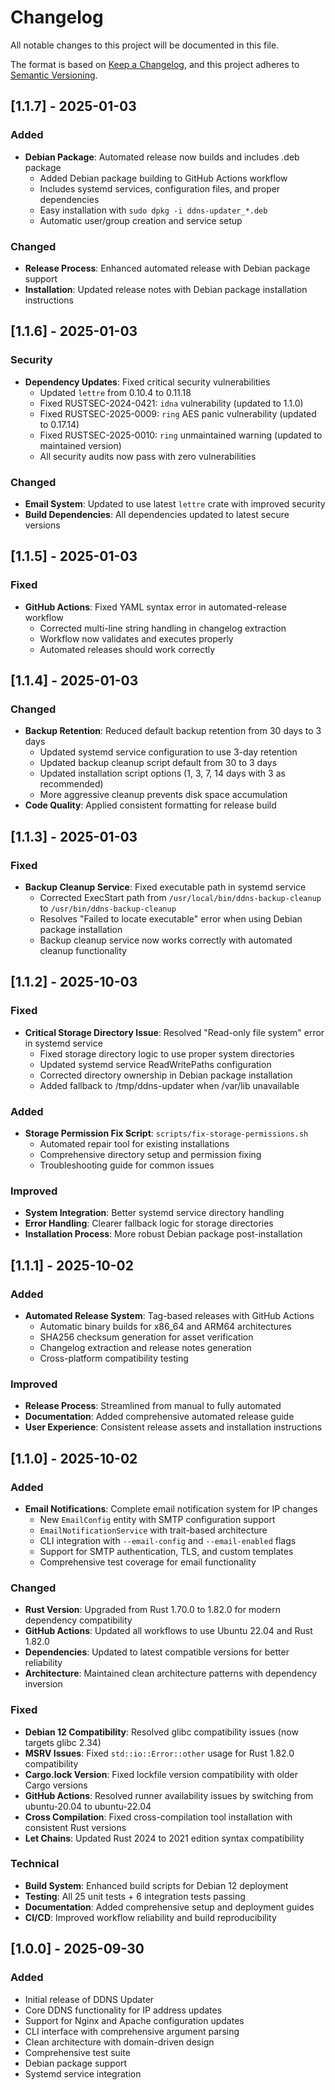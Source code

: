 # Changelog

All notable changes to this project will be documented in this file.

The format is based on [Keep a Changelog](https://keepachangelog.com/en/1.0.0/),
and this project adheres to [Semantic Versioning](https://semver.org/spec/v2.0.0.html).

## [1.1.7] - 2025-01-03

### Added
- **Debian Package**: Automated release now builds and includes .deb package
  - Added Debian package building to GitHub Actions workflow
  - Includes systemd services, configuration files, and proper dependencies
  - Easy installation with `sudo dpkg -i ddns-updater_*.deb`
  - Automatic user/group creation and service setup

### Changed
- **Release Process**: Enhanced automated release with Debian package support
- **Installation**: Updated release notes with Debian package installation instructions

## [1.1.6] - 2025-01-03

### Security
- **Dependency Updates**: Fixed critical security vulnerabilities
  - Updated `lettre` from 0.10.4 to 0.11.18
  - Fixed RUSTSEC-2024-0421: `idna` vulnerability (updated to 1.1.0)
  - Fixed RUSTSEC-2025-0009: `ring` AES panic vulnerability (updated to 0.17.14)
  - Fixed RUSTSEC-2025-0010: `ring` unmaintained warning (updated to maintained version)
  - All security audits now pass with zero vulnerabilities

### Changed
- **Email System**: Updated to use latest `lettre` crate with improved security
- **Build Dependencies**: All dependencies updated to latest secure versions

## [1.1.5] - 2025-01-03

### Fixed
- **GitHub Actions**: Fixed YAML syntax error in automated-release workflow
  - Corrected multi-line string handling in changelog extraction
  - Workflow now validates and executes properly
  - Automated releases should work correctly

## [1.1.4] - 2025-01-03

### Changed
- **Backup Retention**: Reduced default backup retention from 30 days to 3 days
  - Updated systemd service configuration to use 3-day retention
  - Updated backup cleanup script default from 30 to 3 days
  - Updated installation script options (1, 3, 7, 14 days with 3 as recommended)
  - More aggressive cleanup prevents disk space accumulation
- **Code Quality**: Applied consistent formatting for release build

## [1.1.3] - 2025-01-03

### Fixed
- **Backup Cleanup Service**: Fixed executable path in systemd service
  - Corrected ExecStart path from `/usr/local/bin/ddns-backup-cleanup` to `/usr/bin/ddns-backup-cleanup`
  - Resolves "Failed to locate executable" error when using Debian package installation
  - Backup cleanup service now works correctly with automated cleanup functionality

## [1.1.2] - 2025-10-03

### Fixed
- **Critical Storage Directory Issue**: Resolved "Read-only file system" error in systemd service
  - Fixed storage directory logic to use proper system directories
  - Updated systemd service ReadWritePaths configuration
  - Corrected directory ownership in Debian package installation
  - Added fallback to /tmp/ddns-updater when /var/lib unavailable

### Added
- **Storage Permission Fix Script**: `scripts/fix-storage-permissions.sh`
  - Automated repair tool for existing installations
  - Comprehensive directory setup and permission fixing
  - Troubleshooting guide for common issues

### Improved
- **System Integration**: Better systemd service directory handling
- **Error Handling**: Clearer fallback logic for storage directories
- **Installation Process**: More robust Debian package post-installation

## [1.1.1] - 2025-10-02

### Added
- **Automated Release System**: Tag-based releases with GitHub Actions
  - Automatic binary builds for x86_64 and ARM64 architectures
  - SHA256 checksum generation for asset verification
  - Changelog extraction and release notes generation
  - Cross-platform compatibility testing

### Improved
- **Release Process**: Streamlined from manual to fully automated
- **Documentation**: Added comprehensive automated release guide
- **User Experience**: Consistent release assets and installation instructions

## [1.1.0] - 2025-10-02

### Added
- **Email Notifications**: Complete email notification system for IP changes
  - New `EmailConfig` entity with SMTP configuration support
  - `EmailNotificationService` with trait-based architecture
  - CLI integration with `--email-config` and `--email-enabled` flags
  - Support for SMTP authentication, TLS, and custom templates
  - Comprehensive test coverage for email functionality

### Changed
- **Rust Version**: Upgraded from Rust 1.70.0 to 1.82.0 for modern dependency compatibility
- **GitHub Actions**: Updated all workflows to use Ubuntu 22.04 and Rust 1.82.0
- **Dependencies**: Updated to latest compatible versions for better reliability
- **Architecture**: Maintained clean architecture patterns with dependency inversion

### Fixed
- **Debian 12 Compatibility**: Resolved glibc compatibility issues (now targets glibc 2.34)
- **MSRV Issues**: Fixed `std::io::Error::other` usage for Rust 1.82.0 compatibility
- **Cargo.lock Version**: Fixed lockfile version compatibility with older Cargo versions
- **GitHub Actions**: Resolved runner availability issues by switching from ubuntu-20.04 to ubuntu-22.04
- **Cross Compilation**: Fixed cross-compilation tool installation with consistent Rust versions
- **Let Chains**: Updated Rust 2024 to 2021 edition syntax compatibility

### Technical
- **Build System**: Enhanced build scripts for Debian 12 deployment
- **Testing**: All 25 unit tests + 6 integration tests passing
- **Documentation**: Added comprehensive setup and deployment guides
- **CI/CD**: Improved workflow reliability and build reproducibility

## [1.0.0] - 2025-09-30

### Added
- Initial release of DDNS Updater
- Core DDNS functionality for IP address updates
- Support for Nginx and Apache configuration updates
- CLI interface with comprehensive argument parsing
- Clean architecture with domain-driven design
- Comprehensive test suite
- Debian package support
- Systemd service integration